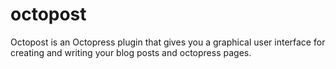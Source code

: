 octopost
========

Octopost is an Octopress plugin that gives you a graphical user interface for creating and writing your blog posts and octopress pages.
